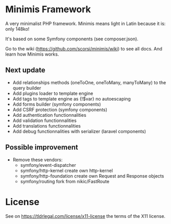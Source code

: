 # Minimis Framework
A very minimalist PHP framework. Minimis means light in Latin because it is: only 148ko!

It's based on some Symfony components (see composer.json).

Go to the wiki (https://github.com/scorsi/minimis/wiki) to see all docs. And learn how Minimis works.

## Next update
- Add relationships methods (oneToOne, oneToMany, manyToMany) to the query builder
- Add plugins loader to template engine
- Add tags to template engine as {!$var} no autoescaping
- Add forms builder (symfony components)
- Add CSRF protection (symfony components)
- Add authentication functionnalities
- Add validation functionnalities
- Add translations functionnalities
- Add debug functionnalities with serializer (laravel components)

## Possible improvement
- Remove these vendors:
  - symfony/event-dispatcher
  - symfony/http-kernel create own http-kernel
  - symfony/http-foundation create own Request and Response objects
  - symfony/routing fork from nikic/FastRoute

# License

See on https://tldrlegal.com/license/x11-license the terms of the X11 license.
